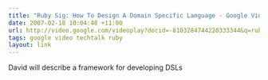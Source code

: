 ```yaml
---
title: "Ruby Sig: How To Design A Domain Specific Language - Google Video"
date: 2007-02-18 10:04:48 +11:00
url: http://video.google.com/videoplay?docid=-8103284744220333344&q=ruby
tags: google video techtalk ruby
layout: link
---
```

David will describe a framework for developing DSLs

